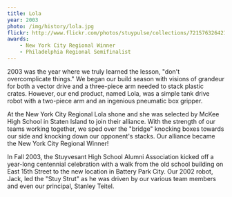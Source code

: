 ```yaml
---
title: Lola
year: 2003
photo: /img/history/lola.jpg
flickr: http://www.flickr.com/photos/stuypulse/collections/72157632642129019/
awards:
    - New York City Regional Winner
    - Philadelphia Regional Semifinalist
---
```

2003 was the year where we truly learned the lesson, "don't overcomplicate things." We began our build season with visions of grandeur for both a vector drive and a three-piece arm needed to stack plastic crates. However, our end product, named Lola, was a simple tank drive robot with a two-piece arm and an ingenious pneumatic box gripper.

At the New York City Regional Lola shone and she was selected by McKee High School in Staten Island to join their alliance. With the strength of our teams working together, we sped over the "bridge" knocking boxes towards our side and knocking down our opponent's stacks. Our alliance became the New York City Regional Winner!

In Fall 2003, the Stuyvesant High School Alumni Association kicked off a year-long centennial celebration with a walk from the old school building on East 15th Street to the new location in Battery Park City. Our 2002 robot, Jack, led the "Stuy Strut" as he was driven by our various team members and even our principal, Stanley Teitel.
